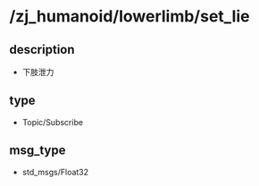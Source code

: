 # /zj_humanoid/lowerlimb/set_lie

## description
- 下肢泄力

## type
- Topic/Subscribe

## msg_type
- std_msgs/Float32

